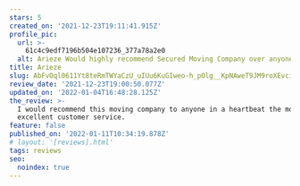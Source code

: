 ```yaml
---
stars: 5
created_on: '2021-12-23T19:11:41.915Z'
profile_pic:
  url: >-
    61c4c9edf7196b504e107236_377a78a2e0
  alt: Arieze Would highly recommend Secured Moving Company over anyone
title: Arieze
slug: AbFvOql0611Yt8teRmTWYaCzU_uIUu6KuGIweo-h_pOlg__KpNAweT9JM9roXEvciqQAWp7DoDE7
review_date: '2021-12-23T19:00:50.077Z'
updated_on: '2022-01-04T16:48:28.125Z'
the_review: >-
  I would recommend this moving company to anyone in a heartbeat the movers were incredibly professional and moved everything out in a quick and timely manner never stalling for time. Their disposition was friendly and they provided
  excellent customer service.
feature: false
published_on: '2022-01-11T10:34:19.878Z'
# layout: '[reviews].html'
tags: reviews
seo:
  noindex: true
---
```



